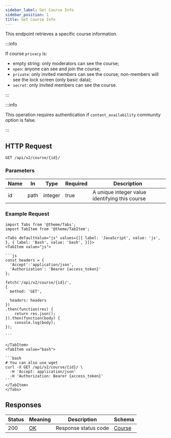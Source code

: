 ```yaml
---
sidebar_label: Get Course Info
sidebar_position: 1
title: Get Course Info
---
```


This endpoint retrieves a specific course information.

:::info

If course `privacy` is:

- empty string: only moderators can see the course;
- `open`: anyone can see and join the course;
- `private`: only invited members can see the course; non-members will see the lock screen (only basic data);
- `secret`: only invited members can see the course.

:::

:::info

This operation requires authentication if `content_availability` community option is false.

:::

## HTTP Request

`GET /api/v2/course/{id}/`

### Parameters

| Name | In   | Type    | Required | Description                                    |
|------|------|---------|----------|------------------------------------------------|
| id   | path | integer | true     | A unique integer value identifying this course |

### Example Request

````mdx-code-block
import Tabs from '@theme/Tabs';
import TabItem from '@theme/TabItem';

<Tabs defaultValue="js" values={[{ label: 'JavaScript', value: 'js', }, { label: 'Bash', value: 'bash', }]}>
<TabItem value="js">

```js
const headers = {
  'Accept':'application/json',
  'Authorization': 'Bearer {access_token}'
};

fetch('/api/v2/course/{id}/',
{
  method: 'GET',

  headers: headers
})
.then(function(res) {
    return res.json();
}).then(function(body) {
    console.log(body);
});

```

</TabItem>
<TabItem value="bash">

```bash
# You can also use wget
curl -X GET /api/v2/course/{id}/ \
  -H 'Accept: application/json'
  -H 'Authorization: Bearer {access_token}'
```
</TabItem>
</Tabs>
````

## Responses

| Status | Meaning                                                 | Description          | Schema                                         |
|--------|---------------------------------------------------------|----------------------|------------------------------------------------|
| 200    | [OK](https://tools.ietf.org/html/rfc7231#section-6.3.1) | Response status code | [Course](/docs/apireference/v2/schemas/course) |
